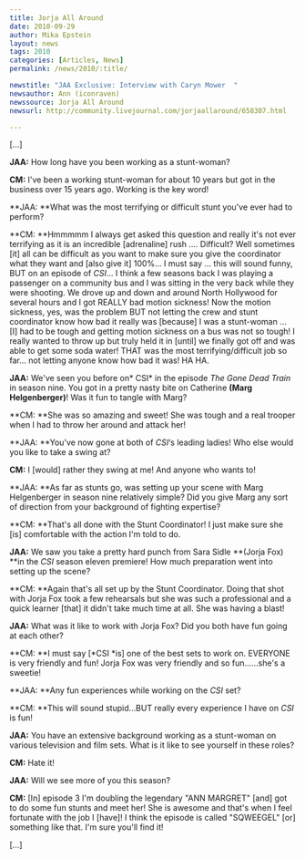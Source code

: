 ```yaml
---
title: Jorja All Around 
date: 2010-09-29
author: Mika Epstein
layout: news
tags: 2010
categories: [Articles, News]
permalink: /news/2010/:title/

newstitle: "JAA Exclusive: Interview with Caryn Mower  "
newsauthor: Ann (iconraven)  
newssource: Jorja All Around  
newsurl: http://community.livejournal.com/jorjaallaround/658307.html  

---
```

 

[...]

**JAA:** How long have you been working as a stunt-woman?  
  
**CM:** I've been a working stunt-woman for about 10 years but got in the business over 15 years ago. Working is the key word!

**JAA: **What was the most terrifying or difficult stunt you've ever had to perform?  
  
**CM: **Hmmmmm I always get asked this question and really it's not ever terrifying as it is an incredible [adrenaline] rush .... Difficult? Well sometimes [it] all can be difficult as you want to make sure you give the coordinator what they want and [also give it] 100%... I must say ... this will sound funny, BUT on an episode of *CSI*... I think a few seasons back I was playing a passenger on a community bus and I was sitting in the very back while they were shooting. We drove up and down and around North Hollywood for several hours and I got REALLY bad motion sickness! Now the motion sickness, yes, was the problem BUT not letting the crew and stunt coordinator know how bad it really was [because] I was a stunt-woman ... [I] had to be tough and getting motion sickness on a bus was not so tough! I really wanted to throw up but truly held it in [until] we finally got off and was able to get some soda water! THAT was the most terrifying/difficult job so far... not letting anyone know how bad it was! HA HA.

**JAA:** We've seen you before on* CSI* in the episode *The Gone Dead Train* in season nine. You got in a pretty nasty bite on Catherine **(Marg Helgenberger)**! Was it fun to tangle with Marg?  
  
**CM: **She was so amazing and sweet! She was tough and a real trooper when I had to throw her around and attack her!

**JAA: **You've now gone at both of *CSI*&#8216;s leading ladies! Who else would you like to take a swing at?  
  
**CM:** I [would] rather they swing at me! And anyone who wants to!

**JAA: **As far as stunts go, was setting up your scene with Marg Helgenberger in season nine relatively simple? Did you give Marg any sort of direction from your background of fighting expertise?  
  
**CM: **That's all done with the Stunt Coordinator! I just make sure she [is] comfortable with the action I'm told to do.

**JAA:** We saw you take a pretty hard punch from Sara Sidle **(Jorja Fox) **in the *CSI* season eleven premiere! How much preparation went into setting up the scene?  
  
**CM: **Again that's all set up by the Stunt Coordinator. Doing that shot with Jorja Fox took a few rehearsals but she was such a professional and a quick learner [that] it didn't take much time at all. She was having a blast!

**JAA:** What was it like to work with Jorja Fox? Did you both have fun going at each other?  
  
**CM: **I must say [*CSI *is] one of the best sets to work on. EVERYONE is very friendly and fun! Jorja Fox was very friendly and so fun......she's a sweetie!

**JAA: **Any fun experiences while working on the *CSI* set?  
  
**CM: **This will sound stupid...BUT really every experience I have on *CSI* is fun!

**JAA:** You have an extensive background working as a stunt-woman on various television and film sets. What is it like to see yourself in these roles?  
  
**CM:** Hate it!

**JAA:** Will we see more of you this season?  
  
**CM:** [In] episode 3 I'm doubling the legendary "ANN MARGRET" [and] got to do some fun stunts and meet her! She is awesome and that's when I feel fortunate with the job I [have]! I think the episode is called "SQWEEGEL" [or] something like that. I'm sure you'll find it!

[...]  
